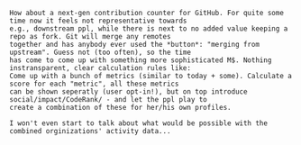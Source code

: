 ```
How about a next-gen contribution counter for GitHub. For quite some time now it feels not representative towards 
e.g., downstream ppl, while there is next to no added value keeping a repo as fork. Git will merge any remotes 
together and has anybody ever used the *button*: "merging from upstream". Guess not (too often), so the time 
has come to come up with something more sophisticated M$. Nothing instransparent, clear calculation rules like: 
Come up with a bunch of metrics (similar to today + some). Calculate a score for each "metric", all these metrics 
can be shown seperatly (user opt-in!), but on top introduce social/impact/CodeRank/ - and let the ppl play to 
create a combination of these for her/his own profiles.

I won't even start to talk about what would be possible with the combined orginizations' activity data...
```



<!--
**daringer/daringer** is a ✨ _special_ ✨ repository because its `README.md` (this file) appears on your GitHub profile.

Here are some ideas to get you started:

- 🔭 I’m currently working on ...
- 🌱 I’m currently learning ...
- 👯 I’m looking to collaborate on ...
- 🤔 I’m looking for help with ...
- 💬 Ask me about ...
- 📫 How to reach me: ...
- 😄 Pronouns: ...
- ⚡ Fun fact: ...
-->
